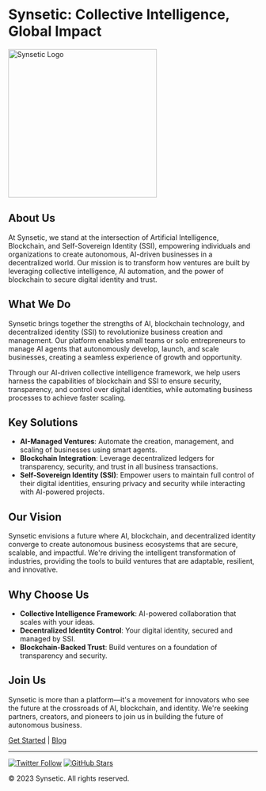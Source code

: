 # Synsetic: Collective Intelligence, Global Impact

<img src="https://synsetic.com/logo.png" alt="Synsetic Logo" width="300">

## About Us

At Synsetic, we stand at the intersection of Artificial Intelligence, Blockchain, and Self-Sovereign Identity (SSI), empowering individuals and organizations to create autonomous, AI-driven businesses in a decentralized world. Our mission is to transform how ventures are built by leveraging collective intelligence, AI automation, and the power of blockchain to secure digital identity and trust.

## What We Do

Synsetic brings together the strengths of AI, blockchain technology, and decentralized identity (SSI) to revolutionize business creation and management. Our platform enables small teams or solo entrepreneurs to manage AI agents that autonomously develop, launch, and scale businesses, creating a seamless experience of growth and opportunity.

Through our AI-driven collective intelligence framework, we help users harness the capabilities of blockchain and SSI to ensure security, transparency, and control over digital identities, while automating business processes to achieve faster scaling.

## Key Solutions

- **AI-Managed Ventures**: Automate the creation, management, and scaling of businesses using smart agents.
- **Blockchain Integration**: Leverage decentralized ledgers for transparency, security, and trust in all business transactions.
- **Self-Sovereign Identity (SSI)**: Empower users to maintain full control of their digital identities, ensuring privacy and security while interacting with AI-powered projects.

## Our Vision

Synsetic envisions a future where AI, blockchain, and decentralized identity converge to create autonomous business ecosystems that are secure, scalable, and impactful. We're driving the intelligent transformation of industries, providing the tools to build ventures that are adaptable, resilient, and innovative.

## Why Choose Us

- **Collective Intelligence Framework**: AI-powered collaboration that scales with your ideas.
- **Decentralized Identity Control**: Your digital identity, secured and managed by SSI.
- **Blockchain-Backed Trust**: Build ventures on a foundation of transparency and security.

## Join Us

Synsetic is more than a platform—it's a movement for innovators who see the future at the crossroads of AI, blockchain, and identity. We're seeking partners, creators, and pioneers to join us in building the future of autonomous business.

[Get Started](https://synsetic.com) | [Blog](https://synsetic.com/blog)

---

[![Twitter Follow](https://img.shields.io/twitter/follow/SynseticHQ?style=social)](https://x.com/SynseticHQ)
[![GitHub Stars](https://img.shields.io/github/stars/Synsetic/synsetic-platform?style=social)](https://github.com/Synsetic/web)

© 2023 Synsetic. All rights reserved.

